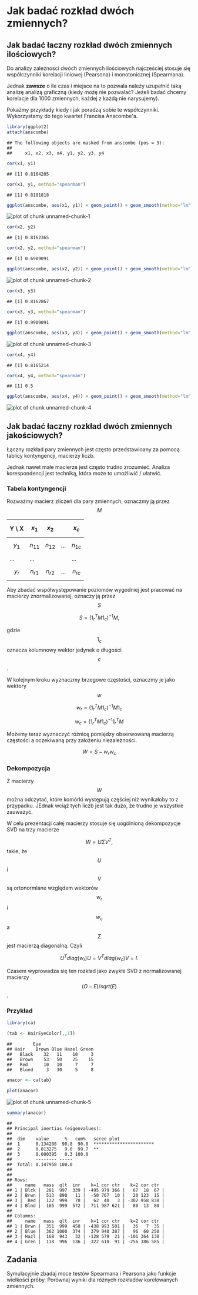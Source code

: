 # Jak badać rozkład dwóch zmiennych?

## Jak badać łaczny rozkład dwóch zmiennych ilościowych?

Do analizy zależnosci dwóch zmiennych ilościowych najcześciej  stosuje się współczynniki korelacji liniowej (Pearsona) i monotonicznej (Spearmana).

Jednak **zawsze** o ile czas i miejsce na to pozwala należy uzupełnić taką analizę analizą graficzną (kiedy możę nie pozwalać? Jeżeli badać chcemy korelacje dla 1000 zmiennych, każdej z każdą nie narysujemy). 

Pokażmy przykłady kiedy i jak poradzą sobie te współczynniki.
Wykorzystamy do tego kwartet Francisa Anscombe'a.


```r
library(ggplot2)
attach(anscombe)
```

```
## The following objects are masked from anscombe (pos = 3):
## 
##     x1, x2, x3, x4, y1, y2, y3, y4
```

```r
cor(x1, y1)
```

```
## [1] 0.8164205
```

```r
cor(x1, y1, method="spearman")
```

```
## [1] 0.8181818
```

```r
ggplot(anscombe, aes(x1, y1)) + geom_point() + geom_smooth(method="lm", color="grey", se=FALSE)
```

![plot of chunk unnamed-chunk-1](figure/unnamed-chunk-1-1.png)


```r
cor(x2, y2)
```

```
## [1] 0.8162365
```

```r
cor(x2, y2, method="spearman")
```

```
## [1] 0.6909091
```

```r
ggplot(anscombe, aes(x2, y2)) + geom_point() + geom_smooth(method="lm", color="grey", se=FALSE)
```

![plot of chunk unnamed-chunk-2](figure/unnamed-chunk-2-1.png)


```r
cor(x3, y3)
```

```
## [1] 0.8162867
```

```r
cor(x3, y3, method="spearman")
```

```
## [1] 0.9909091
```

```r
ggplot(anscombe, aes(x3, y3)) + geom_point() + geom_smooth(method="lm", color="grey", se=FALSE)
```

![plot of chunk unnamed-chunk-3](figure/unnamed-chunk-3-1.png)


```r
cor(x4, y4)
```

```
## [1] 0.8165214
```

```r
cor(x4, y4, method="spearman")
```

```
## [1] 0.5
```

```r
ggplot(anscombe, aes(x4, y4)) + geom_point() + geom_smooth(method="lm", color="grey", se=FALSE)
```

![plot of chunk unnamed-chunk-4](figure/unnamed-chunk-4-1.png)


## Jak badać łaczny rozkład dwóch zmiennych jakościowych?

Łączny rozkład pary zmiennych jest często przedstawioany za pomocą tablicy kontyngencji, macierzy liczb.

Jednak nawet małe macierze jest często trudno zrozumieć. Analiza korespondencji jest techniką, która może to umożliwić / ułatwić.

### Tabela kontyngencji

Rozważmy macierz zliczeń dla pary zmiennych, oznaczmy ją przez $$M$$

| Y \ X | $$x_1$$ | $$x_2$$ |   | $$x_c$$ |
|---|---|---|---|---|
| $$y_1$$ | $$n_{11}$$ | $$n_{12}$$ | ... | $$n_{1c}$$ |
| ...  |  ... |   |   | ...  |
| $$y_r$$ | $$n_{r1}$$ | $$n_{r2}$$ | ... | $$n_{rc}$$ |


Aby zbadać współwystępowanie poziomów wygodniej jest pracować na macierzy znormalizowanej, oznaczy ją przez $$S$$

$$
S = (1^T_r M 1_c)^{-1}M,
$$

gdzie $$1_c$$ oznacza kolumnowy wektor jedynek o długości $$c$$.

W kolejnym kroku wyznaczmy brzegowe częstości, oznaczmy je jako wektory $$w$$

$$
w_r = (1^T_r M 1_c)^{-1}M1_c
$$

$$
w_c = (1^T_r M 1_c)^{-1}1^T_{r}M
$$

Możemy teraz wyznaczyć różnicę pomiędzy obserwowaną macierzą częstości a oczekiwaną przy założeniu niezależności.

$$
W = S - w_r w_c
$$

### Dekompozycja

Z macierzy $$W$$ można odczytać, które komórki występują częściej niż wynikałoby to z przypadku. JEdnak wciąż tych liczb jest tak dużo, że trudno je wszystkie zauważyć.

W celu prezentacji całej macierzy stosuje się uogólnioną dekompozycje SVD na trzy macierze

$$
W = U \Sigma V^T,
$$
takie, że $$U$$ i $$V$$ są ortonormlane względem wektorów $$w_r$$ i $$w_c$$ a $$\Sigma$$ jest macierzą diagonalną. Czyli

$$
U^T diag(w_r) U = V^T diag(w_c) V = I.
$$

Czasem wyprowadza się ten rozkład jako zwykłe SVD z normalizowanej macierzy $$(O-E)/sqrt(E)$$.


### Przykład


```r
library(ca)

(tab <- HairEyeColor[,,1])
```

```
##        Eye
## Hair    Brown Blue Hazel Green
##   Black    32   11    10     3
##   Brown    53   50    25    15
##   Red      10   10     7     7
##   Blond     3   30     5     8
```

```r
anacor <- ca(tab)

plot(anacor)
```

![plot of chunk unnamed-chunk-5](figure/unnamed-chunk-5-1.png)

```r
summary(anacor)
```

```
## 
## Principal inertias (eigenvalues):
## 
##  dim    value      %   cum%   scree plot               
##  1      0.134288  90.8  90.8  ***********************  
##  2      0.013275   9.0  99.7  **                       
##  3      0.000395   0.3 100.0                           
##         -------- -----                                 
##  Total: 0.147958 100.0                                 
## 
## 
## Rows:
##     name   mass  qlt  inr    k=1 cor ctr    k=2 cor ctr  
## 1 | Blck |  201  997  339 | -495 979 366 |   67  18  67 |
## 2 | Brwn |  513  890   11 |  -50 767  10 |   20 123  15 |
## 3 |  Red |  122  999   78 |   62  40   3 | -302 958 838 |
## 4 | Blnd |  165  999  572 |  711 987 621 |   80  13  80 |
## 
## Columns:
##     name   mass  qlt  inr    k=1 cor ctr    k=2 cor ctr  
## 1 | Brwn |  351  999  458 | -438 993 501 |   36   7  35 |
## 2 | Blue |  362 1000  374 |  379 940 387 |   96  60 250 |
## 3 | Hazl |  168  943   32 | -128 579  21 | -101 364 130 |
## 4 | Gren |  118  996  136 |  322 610  91 | -256 386 585 |
```


## Zadania

Symulacyjnie zbadaj moce testów Spearmana i Pearsona jako funkcje wielkości próby.
Porównaj wyniki dla różnych rozkładów korelowanych zmiennych.

